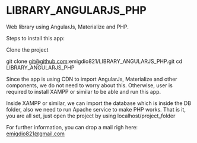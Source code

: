 # LIBRARY_ANGULARJS_PHP
Web library using AngularJs, Materialize and PHP.

Steps to install this app:

Clone the project

git clone git@github.com:emigdio821/LIBRARY_ANGULARJS_PHP.git
cd LIBRARY_ANGULARJS_PHP

Since the app is using CDN to import AngularJs, Materialize and other components, we do not need to worry about this.
Otherwise, user is required to install XAMPP or similar to be able and run this app.

Inside XAMPP or similar, we can import the database which is inside the DB folder, also we need to run Apache service to make PHP works.
That is it, you are all set, just open the project by using localhost/project_folder

For further information, you can drop a mail righ here: emigdio821@gmail.com


